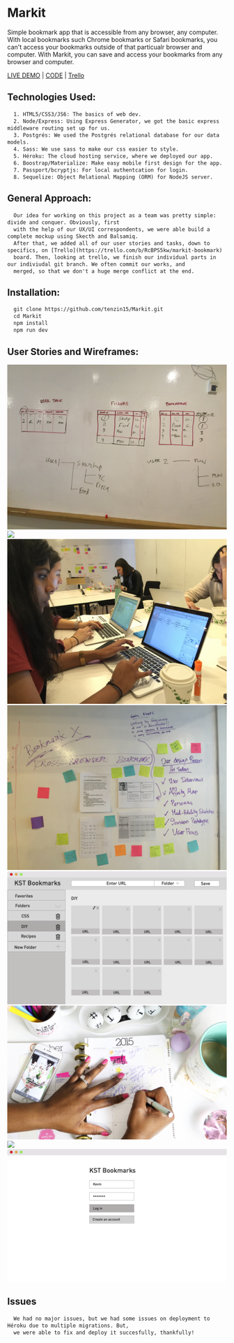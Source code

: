 # Markit
Simple bookmark app that is accessible from any browser, any computer. With local bookmarks such Chrome bookmarks or Safari bookmarks,
you can't access your bookmarks outside of that particualr browser and computer. With Markit, you can save and access your bookmarks 
from any browser and computer. 

[LIVE DEMO](https://markit-x.herokuapp.com/) | [CODE](https://github.com/tenzin15/Markit) | [Trello](https://trello.com/b/RcBPS5kw/markit-bookmark)


## Technologies Used:
```
  1. HTML5/CSS3/JS6: The basics of web dev.
  2. Node/Express: Using Express Generator, we got the basic express middleware routing set up for us.
  3. Postgrés: We used the Postgrés relational database for our data models.
  4. Sass: We use sass to make our css easier to style. 
  5. Héroku: The cloud hosting service, where we deployed our app.
  6. Boostrap/Materialize: Make easy mobile first design for the app.
  7. Passport/bcryptjs: For local authentcation for login.
  8. Sequelize: Object Relational Mapping (ORM) for NodeJS server.
```

## General Approach:
```
  Our idea for working on this project as a team was pretty simple: divide and conquer. Obviously, first 
  with the help of our UX/UI correspondents, we were able build a complete mockup using Skecth and Balsamiq.
  After that, we added all of our user stories and tasks, down to specifics, on [Trello](https://trello.com/b/RcBPS5kw/markit-bookmark)
  board. Then, looking at trello, we finish our individual parts in our indiviudal git branch. We often commit our works, and 
  merged, so that we don't a huge merge conflict at the end.
```

## Installation:
```
  git clone https://github.com/tenzin15/Markit.git
  cd Markit
  npm install
  npm run dev
```

## User Stories and Wireframes:

![](https://github.com/tenzin15/Markit/blob/master/public/img/MarkitDB1stdraft.JPG)
![](https://github.com/tenzin15/Markit/blob/master/public/img/MarkitDB2draft.JPG.JPG)
![](https://github.com/tenzin15/Markit/blob/master/public/img/UXTeamwork.JPG)
![](https://github.com/tenzin15/Markit/blob/master/public/img/UXworkflow.JPG)
![](https://github.com/tenzin15/Markit/blob/master/public/img/bookmarkspg1roughdraft.png)
![](https://github.com/tenzin15/Markit/blob/master/public/img/calendar_pink_white.jpg)
![](https://github.com/tenzin15/Markit/blob/master/public/img/compiledUserKevin.jpg)
![](https://github.com/tenzin15/Markit/blob/master/public/img/login1stroughdraft.png)

## Issues
```
  We had no major issues, but we had some issues on deployment to Héroku due to multiple migrations. But,
  we were able to fix and deploy it succesfully, thankfully!
```
